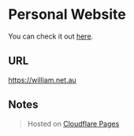 # Personal Website
You can check it out [here](https://william.net.au).

## URL
https://william.net.au

## Notes
> Hosted on [Cloudflare Pages](https://pages.cloudflare.com)
